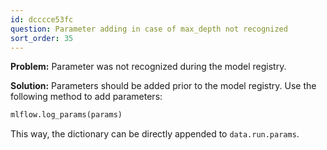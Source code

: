 ```yaml
---
id: dcccce53fc
question: Parameter adding in case of max_depth not recognized
sort_order: 35
---
```


**Problem:** Parameter was not recognized during the model registry.

**Solution:** Parameters should be added prior to the model registry. Use the following method to add parameters:

```python
mlflow.log_params(params)
```

This way, the dictionary can be directly appended to `data.run.params`.  